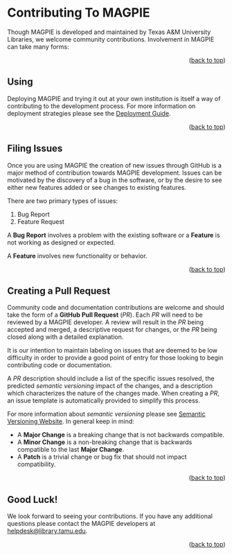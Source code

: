<a name="readme-top"></a>
# Contributing To MAGPIE

Though MAGPIE is developed and maintained by Texas A&M University Libraries, we welcome community contributions.
Involvement in MAGPIE can take many forms:

<div align="right">(<a href="#readme-top">back to top</a>)</div>

## Using

Deploying MAGPIE and trying it out at your own institution is itself a way of contributing to the development process.
For more information on deployment strategies please see the [Deployment Guide][deployment-guide].

[deployment-guide]: DEPLOYING.md

<div align="right">(<a href="#readme-top">back to top</a>)</div>

## Filing Issues

Once you are using MAGPIE the creation of new issues through GitHub is a major method of contribution towards MAGPIE development.
Issues can be motivated by the discovery of a bug in the software, or by the desire to see either new features added or see changes to existing features.

There are two primary types of issues:
1. Bug Report
2. Feature Request

A **Bug Report** involves a problem with the existing software or a **Feature** is not working as designed or expected.

A **Feature** involves new functionality or behavior.

<div align="right">(<a href="#readme-top">back to top</a>)</div>

## Creating a Pull Request

Community code and documentation contributions are welcome and should take the form of a **GitHub Pull Request** (*PR*).
Each *PR* will need to be reviewed by a MAGPIE developer.
A review will result in the *PR* being accepted and merged, a descriptive request for changes, or the *PR* being closed along with a detailed explanation.

It is our intention to maintain labeling on issues that are deemed to be low difficulty in order to provide a good point of entry for those looking to begin contributing code or documentation.

A *PR* description should include a list of the specific issues resolved, the predicted *semantic versioning* impact of the changes, and a description which characterizes the nature of the changes made.
When creating a *PR*, an issue template is automatically provided to simplify this process.

For more information about *semantic versioning* please see [Semantic Versioning Website][semantic-versioning].
In general keep in mind:

- A **Major Change** is a breaking change that is not backwards compatible.
- A **Minor Change** is a non-breaking change that is backwards compatible to the last **Major Change**.
- A **Patch** is a trivial change or bug fix that should not impact compatibility.

<div align="right">(<a href="#readme-top">back to top</a>)</div>

## Good Luck!

We look forward to seeing your contributions.
If you have any additional questions please contact the MAGPIE developers at [helpdesk@library.tamu.edu][helpdesk-email].

<div align="right">(<a href="#readme-top">back to top</a>)</div>

<!-- LINKS -->
[deployment-guide]: DEPLOYING.md
[semantic-versioning]: https://semver.org/
[helpdesk-email]: mailto:helpdesk@library.tamu.edu